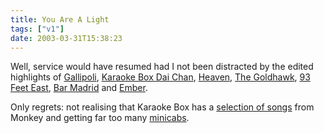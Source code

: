 ```yaml
---
title: You Are A Light
tags: ["v1"]
date: 2003-03-31T15:38:23
---
```


Well, service would have resumed had I not been distracted by the edited highlights of [Gallipoli][1], [Karaoke Box Dai Chan][2], [Heaven][3], [The Goldhawk][4], [93 Feet East][5], [Bar Madrid][6] and [Ember][7].

Only regrets: not realising that Karaoke Box has a [selection of songs][8] from Monkey and getting far too many [minicabs][9].

[1]: http://www.portal.e-street.net/com/10026120 "Gallipoli: quality Turkish café (ta, dude!)"
[2]: http://www.portal.e-street.net/com/10044611 "Karaoke Box Dai Chan: a great deal more fun than I'd expected."
[3]: http://www.heaven-london.com/ "Heaven: I'd forgotten how great proper clubbing can be if you go with the right people and don't end up in a shitty student union style venue."
[4]: http://www.portal.e-street.net/com/10016622 "The Goldhawk Tavern: Premier Shepherd's Bush pub, ideal for Saturday afternoon lounging after the club (if everyone's too trashed to walk down to Hammersmith for a river pub)"
[5]: http://www.93feeteast.co.uk/ "93 Feet East: the excellent Cursor Miner playing alongside the excellent E.U. (but still haven't discovered why it's 93)."
[6]: http://www.barmadrid.co.uk/ "Bar Madrid: randomly crashed random work do... ankle-biting."
[7]: http://www.faucetinn.com/ember/ember.htm "Ember: Selvy's birthday. Quality tequila."
[8]: http://www.monkeyheaven.com/music_karaokelondon.html "Monkey Heaven: Doing Songs From Monkey On Karaoke In London"
[9]: http://www.seethru.co.uk/zine/ticklist/minicab.htm "Seethruzine: 'Are you travelling in a minicab?' ticklist. Old, but hey... would someone please explain the obsession with Magic (neé Melody FM)?"
